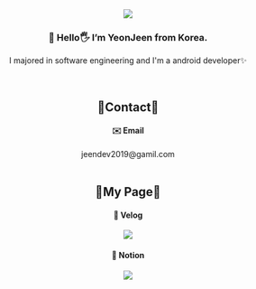 
<div align="center">
    <img src="https://capsule-render.vercel.app/api?type=waving&color=FFA1C9&height=200&section=header&text=👩🏻‍💻YeonJeen👩🏻‍💻&fontSize=80" />
</div>
<div align="center">
    <h3>🌱 Hello🖐 I’m YeonJeen from Korea.</h3>
<p align=center>I majored in software engineering and I'm a android developer✨</p>    
</div>
<br>


<div align="center">
<h2>🩷Contact🩷</h2>
<h4>✉️ Email</h4>
jeendev2019@gamil.com   
</div>

<br>

<div align="center">
<h2>🦋My Page🦋</h2>
<h4>📝 Velog</h4>
<a href="https://velog.io/@yeonjeen/posts"><img src="https://img.shields.io/badge/Velog-Posts-00c775?style=flat-square&logo=Velog&&logoColor=yellogreen"/></a>
<h4>🌸 Notion</h4>
<a href="https://yeonjeen-0821.notion.site/1046a14c628c4ecfa7362895978d7e6d?pvs=4"><img src="https://img.shields.io/badge/-Notion-%23F7DF1E?style=flat-square&logo=notion&logoColor=white&color=000000"></a>
</div>







